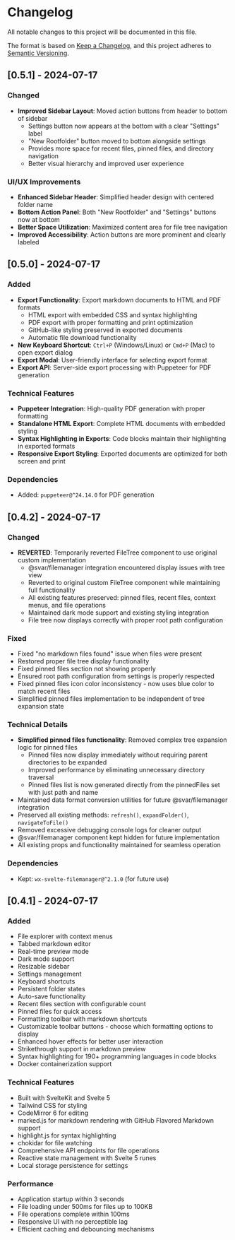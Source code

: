 # Changelog

All notable changes to this project will be documented in this file.

The format is based on [Keep a Changelog](https://keepachangelog.com/en/1.0.0/),
and this project adheres to [Semantic Versioning](https://semver.org/spec/v2.0.0.html).

## [0.5.1] - 2024-07-17

### Changed
- **Improved Sidebar Layout**: Moved action buttons from header to bottom of sidebar
  - Settings button now appears at the bottom with a clear "Settings" label
  - "New Rootfolder" button moved to bottom alongside settings
  - Provides more space for recent files, pinned files, and directory navigation
  - Better visual hierarchy and improved user experience

### UI/UX Improvements
- **Enhanced Sidebar Header**: Simplified header design with centered folder name
- **Bottom Action Panel**: Both "New Rootfolder" and "Settings" buttons now at bottom
- **Better Space Utilization**: Maximized content area for file tree navigation
- **Improved Accessibility**: Action buttons are more prominent and clearly labeled

## [0.5.0] - 2024-07-17

### Added
- **Export Functionality**: Export markdown documents to HTML and PDF formats
  - HTML export with embedded CSS and syntax highlighting
  - PDF export with proper formatting and print optimization
  - GitHub-like styling preserved in exported documents
  - Automatic file download functionality
- **New Keyboard Shortcut**: `Ctrl+P` (Windows/Linux) or `Cmd+P` (Mac) to open export dialog
- **Export Modal**: User-friendly interface for selecting export format
- **Export API**: Server-side export processing with Puppeteer for PDF generation

### Technical Features
- **Puppeteer Integration**: High-quality PDF generation with proper formatting
- **Standalone HTML Export**: Complete HTML documents with embedded styling
- **Syntax Highlighting in Exports**: Code blocks maintain their highlighting in exported formats
- **Responsive Export Styling**: Exported documents are optimized for both screen and print

### Dependencies
- Added: `puppeteer@^24.14.0` for PDF generation

## [0.4.2] - 2024-07-17

### Changed
- **REVERTED**: Temporarily reverted FileTree component to use original custom implementation
  - @svar/filemanager integration encountered display issues with tree view
  - Reverted to original custom FileTree component while maintaining full functionality
  - All existing features preserved: pinned files, recent files, context menus, and file operations
  - Maintained dark mode support and existing styling integration
  - File tree now displays correctly with proper root path configuration

### Fixed
- Fixed "no markdown files found" issue when files were present
- Restored proper file tree display functionality
- Fixed pinned files section not showing properly
- Ensured root path configuration from settings is properly respected
- Fixed pinned files icon color inconsistency - now uses blue color to match recent files
- Simplified pinned files implementation to be independent of tree expansion state

### Technical Details
- **Simplified pinned files functionality**: Removed complex tree expansion logic for pinned files
  - Pinned files now display immediately without requiring parent directories to be expanded
  - Improved performance by eliminating unnecessary directory traversal
  - Pinned files list is now generated directly from the pinnedFiles set with just path and name
- Maintained data format conversion utilities for future @svar/filemanager integration
- Preserved all existing methods: `refresh()`, `expandFolder()`, `navigateToFile()`
- Removed excessive debugging console logs for cleaner output
- @svar/filemanager component kept hidden for future implementation
- All existing props and functionality maintained for seamless operation

### Dependencies
- Kept: `wx-svelte-filemanager@^2.1.0` (for future use)

## [0.4.1] - 2024-07-17

### Added
- File explorer with context menus
- Tabbed markdown editor
- Real-time preview mode
- Dark mode support
- Resizable sidebar
- Settings management
- Keyboard shortcuts
- Persistent folder states
- Auto-save functionality
- Recent files section with configurable count
- Pinned files for quick access
- Formatting toolbar with markdown shortcuts
- Customizable toolbar buttons - choose which formatting options to display
- Enhanced hover effects for better user interaction
- Strikethrough support in markdown preview
- Syntax highlighting for 190+ programming languages in code blocks
- Docker containerization support

### Technical Features
- Built with SvelteKit and Svelte 5
- Tailwind CSS for styling
- CodeMirror 6 for editing
- marked.js for markdown rendering with GitHub Flavored Markdown support
- highlight.js for syntax highlighting
- chokidar for file watching
- Comprehensive API endpoints for file operations
- Reactive state management with Svelte 5 runes
- Local storage persistence for settings

### Performance
- Application startup within 3 seconds
- File loading under 500ms for files up to 100KB
- File operations complete within 100ms
- Responsive UI with no perceptible lag
- Efficient caching and debouncing mechanisms